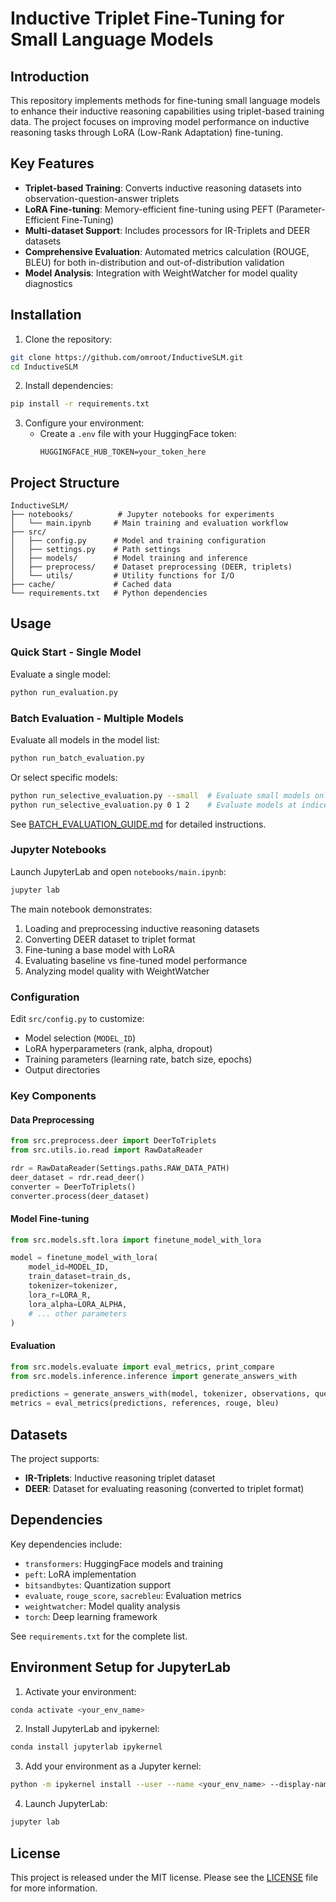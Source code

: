 # Inductive Triplet Fine-Tuning for Small Language Models

## Introduction
This repository implements methods for fine-tuning small language models to enhance their inductive reasoning capabilities using triplet-based training data. The project focuses on improving model performance on inductive reasoning tasks through LoRA (Low-Rank Adaptation) fine-tuning.

## Key Features
- **Triplet-based Training**: Converts inductive reasoning datasets into observation-question-answer triplets
- **LoRA Fine-tuning**: Memory-efficient fine-tuning using PEFT (Parameter-Efficient Fine-Tuning)
- **Multi-dataset Support**: Includes processors for IR-Triplets and DEER datasets
- **Comprehensive Evaluation**: Automated metrics calculation (ROUGE, BLEU) for both in-distribution and out-of-distribution validation
- **Model Analysis**: Integration with WeightWatcher for model quality diagnostics

## Installation

1. Clone the repository:
```bash
git clone https://github.com/omroot/InductiveSLM.git
cd InductiveSLM
```

2. Install dependencies:
```bash
pip install -r requirements.txt
```

3. Configure your environment:
   - Create a `.env` file with your HuggingFace token:
     ```
     HUGGINGFACE_HUB_TOKEN=your_token_here
     ```

## Project Structure
```
InductiveSLM/
├── notebooks/          # Jupyter notebooks for experiments
│   └── main.ipynb     # Main training and evaluation workflow
├── src/
│   ├── config.py      # Model and training configuration
│   ├── settings.py    # Path settings
│   ├── models/        # Model training and inference
│   ├── preprocess/    # Dataset preprocessing (DEER, triplets)
│   └── utils/         # Utility functions for I/O
├── cache/             # Cached data
└── requirements.txt   # Python dependencies
```

## Usage

### Quick Start - Single Model

Evaluate a single model:
```bash
python run_evaluation.py
```

### Batch Evaluation - Multiple Models

Evaluate all models in the model list:
```bash
python run_batch_evaluation.py
```

Or select specific models:
```bash
python run_selective_evaluation.py --small  # Evaluate small models only
python run_selective_evaluation.py 0 1 2    # Evaluate models at indices 0, 1, 2
```

See [BATCH_EVALUATION_GUIDE.md](BATCH_EVALUATION_GUIDE.md) for detailed instructions.

### Jupyter Notebooks

Launch JupyterLab and open `notebooks/main.ipynb`:
```bash
jupyter lab
```

The main notebook demonstrates:
1. Loading and preprocessing inductive reasoning datasets
2. Converting DEER dataset to triplet format
3. Fine-tuning a base model with LoRA
4. Evaluating baseline vs fine-tuned model performance
5. Analyzing model quality with WeightWatcher

### Configuration
Edit `src/config.py` to customize:
- Model selection (`MODEL_ID`)
- LoRA hyperparameters (rank, alpha, dropout)
- Training parameters (learning rate, batch size, epochs)
- Output directories

### Key Components

#### Data Preprocessing
```python
from src.preprocess.deer import DeerToTriplets
from src.utils.io.read import RawDataReader

rdr = RawDataReader(Settings.paths.RAW_DATA_PATH)
deer_dataset = rdr.read_deer()
converter = DeerToTriplets()
converter.process(deer_dataset)
```

#### Model Fine-tuning
```python
from src.models.sft.lora import finetune_model_with_lora

model = finetune_model_with_lora(
    model_id=MODEL_ID,
    train_dataset=train_ds,
    tokenizer=tokenizer,
    lora_r=LORA_R,
    lora_alpha=LORA_ALPHA,
    # ... other parameters
)
```

#### Evaluation
```python
from src.models.evaluate import eval_metrics, print_compare
from src.models.inference.inference import generate_answers_with

predictions = generate_answers_with(model, tokenizer, observations, questions)
metrics = eval_metrics(predictions, references, rouge, bleu)
```

## Datasets
The project supports:
- **IR-Triplets**: Inductive reasoning triplet dataset
- **DEER**: Dataset for evaluating reasoning (converted to triplet format)

## Dependencies
Key dependencies include:
- `transformers`: HuggingFace models and training
- `peft`: LoRA implementation
- `bitsandbytes`: Quantization support
- `evaluate`, `rouge_score`, `sacrebleu`: Evaluation metrics
- `weightwatcher`: Model quality analysis
- `torch`: Deep learning framework

See `requirements.txt` for the complete list.

## Environment Setup for JupyterLab

1. Activate your environment:
```bash
conda activate <your_env_name>
```

2. Install JupyterLab and ipykernel:
```bash
conda install jupyterlab ipykernel
```

3. Add your environment as a Jupyter kernel:
```bash
python -m ipykernel install --user --name <your_env_name> --display-name "Python (<your_env_name>)"
```

4. Launch JupyterLab:
```bash
jupyter lab
```

## License
This project is released under the MIT license. Please see the [LICENSE](LICENSE) file for more information.
